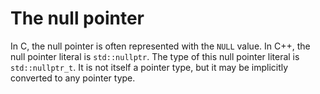 # The null pointer

In C, the null pointer is often represented with the `NULL` value. In C++, the 
null pointer literal is `std::nullptr`. The type of this null pointer 
literal is `std::nullptr_t`. It is not itself a pointer type, but it may be 
implicitly converted to any pointer type.